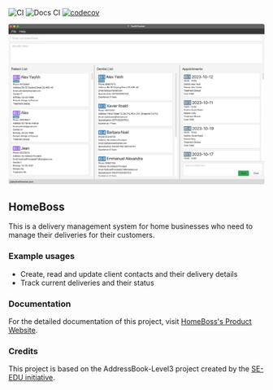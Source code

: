 ![CI](https://github.com/AY2324S1-CS2103T-T13-3/tp/actions/workflows/gradle.yml/badge.svg)
![Docs CI](https://github.com/AY2324S1-CS2103T-T13-3/tp/actions/workflows/docs.yml/badge.svg)
[![codecov](https://codecov.io/gh/AY2324S1-CS2103T-T13-3/tp/graph/badge.svg?token=4M3CE4H1O1)](https://codecov.io/gh/AY2324S1-CS2103T-T13-3/tp)

![Ui](docs/images/Ui.png)


## HomeBoss

This is a delivery management system for home businesses who need to manage their deliveries for their customers.

### Example usages

- Create, read and update client contacts and their delivery details
- Track current deliveries and their status

### Documentation

For the detailed documentation of this project, visit [HomeBoss's Product Website](https://ay2324s1-cs2103t-t13-3.github.io/tp/).

### Credits

This project is based on the AddressBook-Level3 project created by the [SE-EDU initiative](https://se-education.org).
